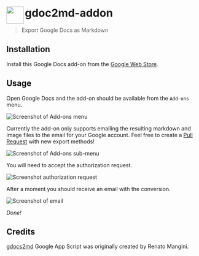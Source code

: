 #  <img src="chrome web store/logo.png" width="45" align="left">gdoc2md-addon

> Export Google Docs as Markdown


## Installation

Install this Google Docs add-on from the [Google Web Store](https://chrome.google.com/webstore/detail/hbojhdcnbcondcdfpfocpkjkfkbnbdad/).


## Usage

Open Google Docs and the add-on should be available from the `Add-ons` menu.

![Screenshot of Add-ons menu](usage-addon-menu.png)

Currently the add-on only supports emailing the resulting markdown and image files to the email for your Google account. Feel free to create a [Pull Request](pulls) with new export methods!

![Screenshot of Add-ons sub-menu](usage-addon-submenu.png)

You will need to accept the authorization request.

![Screenshot authorization request](usage-authorize.png)

After a moment you should receive an email with the conversion.

![Screenshot of email](usage-email.png)

_Done!_


## Credits

[gdocs2md](https://github.com/mangini/gdocs2md) Google App Script was originally created by Renato Mangini.
